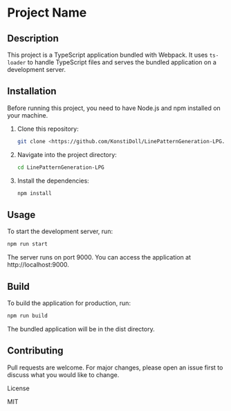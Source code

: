 # Project Name

## Description

This project is a TypeScript application bundled with Webpack. It uses `ts-loader` to handle TypeScript files and serves the bundled application on a development server.

## Installation

Before running this project, you need to have Node.js and npm installed on your machine.

1. Clone this repository:
    ```bash
    git clone <https://github.com/KonstiDoll/LinePatternGeneration-LPG.git>
    ```

2. Navigate into the project directory:
    ```bash
    cd LinePatternGeneration-LPG
    ```

3. Install the dependencies:
    ```bash
    npm install
    ```

## Usage

To start the development server, run:

```bash
npm run start
```

The server runs on port 9000. You can access the application at http://localhost:9000.

## Build
To build the application for production, run:
```bash
npm run build
```

The bundled application will be in the dist directory.

## Contributing
Pull requests are welcome. For major changes, please open an issue first to discuss what you would like to change.

License

MIT

```
